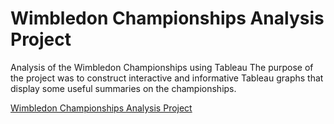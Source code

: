 # Wimbledon Championships Analysis Project
Analysis of the Wimbledon Championships using Tableau
The purpose of the project was to construct interactive and informative Tableau graphs that display some useful summaries on the championships.

[Wimbledon Championships Analysis Project](https://public.tableau.com/app/profile/jackson.wang8650/viz/WimbledonChampionshipsAnalysisProject/GeographicMap)
